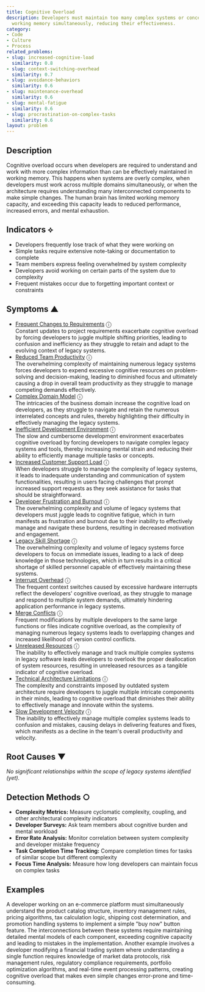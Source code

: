 ```yaml
---
title: Cognitive Overload
description: Developers must maintain too many complex systems or concepts in their
  working memory simultaneously, reducing their effectiveness.
category:
- Code
- Culture
- Process
related_problems:
- slug: increased-cognitive-load
  similarity: 0.8
- slug: context-switching-overhead
  similarity: 0.7
- slug: avoidance-behaviors
  similarity: 0.6
- slug: maintenance-overhead
  similarity: 0.6
- slug: mental-fatigue
  similarity: 0.6
- slug: procrastination-on-complex-tasks
  similarity: 0.6
layout: problem
---
```


## Description

Cognitive overload occurs when developers are required to understand and work with more complex information than can be effectively maintained in working memory. This happens when systems are overly complex, when developers must work across multiple domains simultaneously, or when the architecture requires understanding many interconnected components to make simple changes. The human brain has limited working memory capacity, and exceeding this capacity leads to reduced performance, increased errors, and mental exhaustion.


## Indicators ⟡

- Developers frequently lose track of what they were working on
- Simple tasks require extensive note-taking or documentation to complete
- Team members express feeling overwhelmed by system complexity
- Developers avoid working on certain parts of the system due to complexity
- Frequent mistakes occur due to forgetting important context or constraints


## Symptoms ▲

- [Frequent Changes to Requirements](frequent-changes-to-requirements.md) <span class="info-tooltip" title="Confidence: 0.483, Strength: 0.703">ⓘ</span>
<br/>  Constant updates to project requirements exacerbate cognitive overload by forcing developers to juggle multiple shifting priorities, leading to confusion and inefficiency as they struggle to retain and adapt to the evolving context of legacy systems.
- [Reduced Team Productivity](reduced-team-productivity.md) <span class="info-tooltip" title="Confidence: 0.441, Strength: 0.717">ⓘ</span>
<br/>  The overwhelming complexity of maintaining numerous legacy systems forces developers to expend excessive cognitive resources on problem-solving and decision-making, leading to diminished focus and ultimately causing a drop in overall team productivity as they struggle to manage competing demands effectively.
- [Complex Domain Model](complex-domain-model.md) <span class="info-tooltip" title="Confidence: 0.427, Strength: 0.657">ⓘ</span>
<br/>  The intricacies of the business domain increase the cognitive load on developers, as they struggle to navigate and retain the numerous interrelated concepts and rules, thereby highlighting their difficulty in effectively managing the legacy systems.
- [Inefficient Development Environment](inefficient-development-environment.md) <span class="info-tooltip" title="Confidence: 0.424, Strength: 0.657">ⓘ</span>
<br/>  The slow and cumbersome development environment exacerbates cognitive overload by forcing developers to navigate complex legacy systems and tools, thereby increasing mental strain and reducing their ability to efficiently manage multiple tasks or concepts.
- [Increased Customer Support Load](increased-customer-support-load.md) <span class="info-tooltip" title="Confidence: 0.416, Strength: 0.662">ⓘ</span>
<br/>  When developers struggle to manage the complexity of legacy systems, it leads to inadequate understanding and communication of system functionalities, resulting in users facing challenges that prompt increased support requests as they seek assistance for tasks that should be straightforward.
- [Developer Frustration and Burnout](developer-frustration-and-burnout.md) <span class="info-tooltip" title="Confidence: 0.403, Strength: 0.643">ⓘ</span>
<br/>  The overwhelming complexity and volume of legacy systems that developers must juggle leads to cognitive fatigue, which in turn manifests as frustration and burnout due to their inability to effectively manage and navigate these burdens, resulting in decreased motivation and engagement.
- [Legacy Skill Shortage](legacy-skill-shortage.md) <span class="info-tooltip" title="Confidence: 0.376, Strength: 0.646">ⓘ</span>
<br/>  The overwhelming complexity and volume of legacy systems force developers to focus on immediate issues, leading to a lack of deep knowledge in those technologies, which in turn results in a critical shortage of skilled personnel capable of effectively maintaining these systems.
- [Interrupt Overhead](interrupt-overhead.md) <span class="info-tooltip" title="Confidence: 0.365, Strength: 0.772">ⓘ</span>
<br/>  The frequent context switches caused by excessive hardware interrupts reflect the developers' cognitive overload, as they struggle to manage and respond to multiple system demands, ultimately hindering application performance in legacy systems.
- [Merge Conflicts](merge-conflicts.md) <span class="info-tooltip" title="Confidence: 0.360, Strength: 0.632">ⓘ</span>
<br/>  Frequent modifications by multiple developers to the same large functions or files indicate cognitive overload, as the complexity of managing numerous legacy systems leads to overlapping changes and increased likelihood of version control conflicts.
- [Unreleased Resources](unreleased-resources.md) <span class="info-tooltip" title="Confidence: 0.357, Strength: 0.613">ⓘ</span>
<br/>  The inability to effectively manage and track multiple complex systems in legacy software leads developers to overlook the proper deallocation of system resources, resulting in unreleased resources as a tangible indicator of cognitive overload.
- [Technical Architecture Limitations](technical-architecture-limitations.md) <span class="info-tooltip" title="Confidence: 0.348, Strength: 0.699">ⓘ</span>
<br/>  The complexity and constraints imposed by outdated system architecture require developers to juggle multiple intricate components in their minds, leading to cognitive overload that diminishes their ability to effectively manage and innovate within the systems.
- [Slow Development Velocity](slow-development-velocity.md) <span class="info-tooltip" title="Confidence: 0.303, Strength: 0.666">ⓘ</span>
<br/>  The inability to effectively manage multiple complex systems leads to confusion and mistakes, causing delays in delivering features and fixes, which manifests as a decline in the team's overall productivity and velocity.

## Root Causes ▼

*No significant relationships within the scope of legacy systems identified (yet).*

## Detection Methods ○

- **Complexity Metrics:** Measure cyclomatic complexity, coupling, and other architectural complexity indicators
- **Developer Surveys:** Ask team members about cognitive burden and mental workload
- **Error Rate Analysis:** Monitor correlation between system complexity and developer mistake frequency
- **Task Completion Time Tracking:** Compare completion times for tasks of similar scope but different complexity
- **Focus Time Analysis:** Measure how long developers can maintain focus on complex tasks


## Examples

A developer working on an e-commerce platform must simultaneously understand the product catalog structure, inventory management rules, pricing algorithms, tax calculation logic, shipping cost determination, and promotion handling systems to implement a simple "buy now" button feature. The interconnections between these systems require maintaining detailed mental models of each component, exceeding cognitive capacity and leading to mistakes in the implementation. Another example involves a developer modifying a financial trading system where understanding a single function requires knowledge of market data protocols, risk management rules, regulatory compliance requirements, portfolio optimization algorithms, and real-time event processing patterns, creating cognitive overload that makes even simple changes error-prone and time-consuming.
